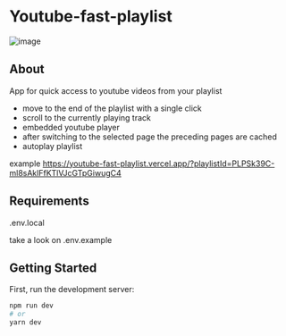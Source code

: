 # Youtube-fast-playlist

![image](https://user-images.githubusercontent.com/26671751/143577181-51ce7d31-366f-40b9-bbab-4a683767c7b4.png)

## About

App for quick access to youtube videos from your playlist

- move to the end of the playlist with a single click
- scroll to the currently playing track
- embedded youtube player
- after switching to the selected page the preceding pages are cached
- autoplay playlist

example https://youtube-fast-playlist.vercel.app/?playlistId=PLPSk39C-ml8sAklFfKTlVJcGTpGiwugC4

## Requirements

.env.local

take a look on .env.example

## Getting Started

First, run the development server:

```bash
npm run dev
# or
yarn dev
```
